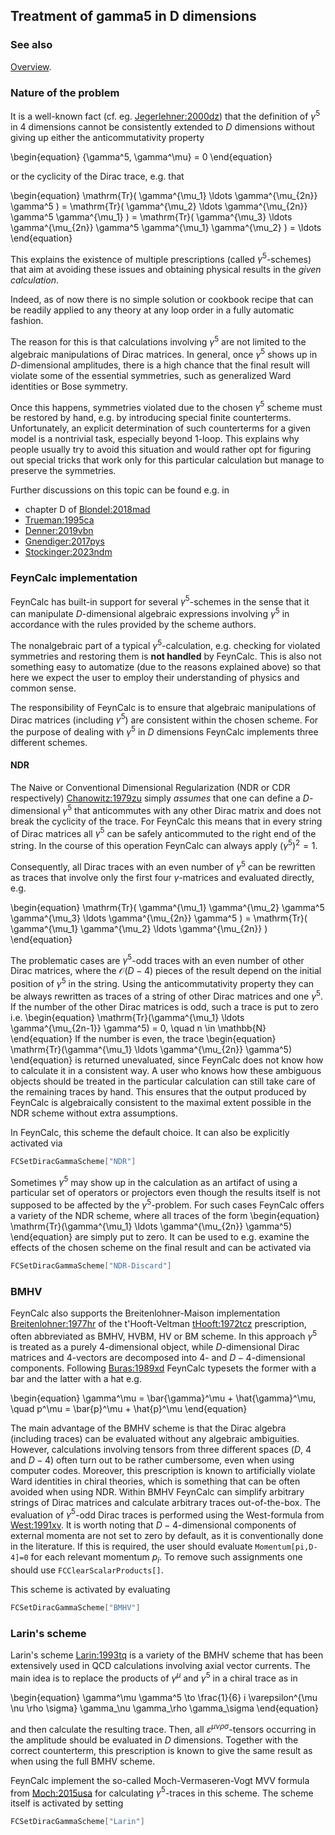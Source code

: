 ## Treatment of gamma5 in D dimensions

### See also

[Overview](FeynCalc.md).

### Nature of the problem

It is a well-known fact (cf. eg. [Jegerlehner:2000dz](https://arxiv.org/pdf/hep-th/0005255)) that the definition of $\gamma^5$ in 4 dimensions cannot be consistently extended to $D$ dimensions without giving up either the  anticommutativity property

\begin{equation}
\{\gamma^5, \gamma^\mu\} = 0
\end{equation}

or the cyclicity of the Dirac trace, e.g. that

\begin{equation}
\mathrm{Tr}( \gamma^{\mu_1} \ldots \gamma^{\mu_{2n}} \gamma^5 ) = \mathrm{Tr}( \gamma^{\mu_2} \ldots \gamma^{\mu_{2n}} \gamma^5 \gamma^{\mu_1} ) = \mathrm{Tr}( \gamma^{\mu_3} \ldots \gamma^{\mu_{2n}} \gamma^5 \gamma^{\mu_1} \gamma^{\mu_2} ) = \ldots
\end{equation}

This explains the existence of multiple prescriptions (called $\gamma^5$-schemes) that aim at avoiding these issues and obtaining physical results in the _given calculation_.

Indeed, as of now there is no simple solution or cookbook recipe that can be readily applied to any theory at any loop order in a fully automatic fashion.

The reason for this is that calculations involving $\gamma^5$ are not limited to the algebraic manipulations of Dirac matrices. In general, once $\gamma^5$ shows up in $D$-dimensional amplitudes,
there is a high chance that the final result will violate some of the essential symmetries, such as  generalized Ward identities or Bose symmetry.

Once this happens, symmetries violated due to the chosen $\gamma^5$ scheme must be restored by hand, e.g. by introducing special finite counterterms. Unfortunately, an explicit determination of such counterterms for a given model is a nontrivial task, especially beyond 1-loop. This explains why people usually try to avoid this situation and would rather opt for figuring out special tricks that work only for this particular calculation but manage to preserve the symmetries.

Further discussions on this topic can be found e.g. in

- chapter D of [Blondel:2018mad](https://arxiv.org/pdf/1809.01830)
- [Trueman:1995ca](https://arxiv.org/pdf/hep-ph/9504315.pdf)
- [Denner:2019vbn](https://arxiv.org/pdf/1912.06823.pdf)
- [Gnendiger:2017pys](https://arxiv.org/abs/1705.01827)
- [Stockinger:2023ndm](https://arxiv.org/abs/2312.11291)


### FeynCalc implementation

FeynCalc has built-in support for several $\gamma^5$-schemes in the sense that it can manipulate $D$-dimensional algebraic expressions involving $\gamma^5$ in accordance with the rules provided by the scheme authors. 

The nonalgebraic part of a typical $\gamma^5$-calculation, e.g. checking for violated symmetries and restoring them is **not handled** by FeynCalc. This is also not something easy to automatize (due to the reasons explained above) so that here we expect the user to employ their understanding of physics and common sense.

The responsibility of FeynCalc is to ensure that algebraic manipulations of Dirac matrices
(including $\gamma^5$) are consistent within the chosen scheme. For the purpose of dealing with $\gamma^5$ in $D$ dimensions FeynCalc implements three different schemes.

#### NDR

The Naive or Conventional Dimensional Regularization (NDR or CDR respectively) [Chanowitz:1979zu](https://doi.org/10.1016/0550-3213(79)90333-X) simply _assumes_ that one can define a $D$-dimensional $\gamma^5$ that anticommutes with any other Dirac matrix and does not break the cyclicity of the trace. For FeynCalc this means that in every string of Dirac matrices all $\gamma^5$ can be safely anticommuted to the right end of the string. In the course of this operation FeynCalc can always apply $(\gamma^5)^2 = 1$.

Consequently, all Dirac traces with an even number of $\gamma^5$ can be rewritten as traces that involve only the first four $\gamma$-matrices and evaluated directly, e.g.

\begin{equation}
\mathrm{Tr}( \gamma^{\mu_1} \gamma^{\mu_2} \gamma^5 \gamma^{\mu_3} \ldots \gamma^{\mu_{2n}} \gamma^5 ) = 
\mathrm{Tr}( \gamma^{\mu_1} \gamma^{\mu_2} \ldots \gamma^{\mu_{2n}}  )
\end{equation}

The problematic cases are $\gamma^5$-odd traces with an even number of other Dirac matrices, where the $\mathcal{O}(D-4)$ pieces of the result depend on the initial position of $\gamma^5$ in the string. Using the anticommutativity property they can be always rewritten as traces of a string of other Dirac matrices and one $\gamma^5$. If the number of the other Dirac matrices is odd, such a trace is put to zero i.e.
\begin{equation}
\mathrm{Tr}(\gamma^{\mu_1} \ldots \gamma^{\mu_{2n-1}} \gamma^5) = 0, \quad n \in \mathbb{N}
\end{equation}
If the number is even, the trace
\begin{equation}
\mathrm{Tr}(\gamma^{\mu_1} \ldots \gamma^{\mu_{2n}} \gamma^5)
\end{equation}
is returned unevaluated, since FeynCalc does not know how to calculate it in a consistent way. A user who knows how these ambiguous objects should be treated in the particular calculation can still take care of the remaining traces by hand. This ensures that the output produced by FeynCalc is algebraically consistent to the maximal extent possible in the NDR scheme without extra assumptions.

In FeynCalc, this scheme the default choice. It can also be explicitly activated via

```mathematica
FCSetDiracGammaScheme["NDR"]
```

Sometimes $\gamma^5$ may show up in the calculation as an artifact of using a particular set of operators or projectors even though the results itself is not supposed to be affected by the 
$\gamma^5$-problem. For such cases FeynCalc offers a variety of the NDR scheme, where all traces of the form 
\begin{equation}
\mathrm{Tr}(\gamma^{\mu_1} \ldots \gamma^{\mu_{2n}} \gamma^5)
\end{equation}
are simply put to zero. It can be used to e.g. examine the effects of the chosen scheme on the final result and can be activated via
```mathematica
FCSetDiracGammaScheme["NDR-Discard"]
```

### BMHV

FeynCalc also supports the Breitenlohner-Maison implementation [Breitenlohner:1977hr](https://doi.org/10.1007/BF01609069) of the t'Hooft-Veltman [tHooft:1972tcz](https://doi.org/10.1016/0550-3213(72)90279-9) prescription, often abbreviated as BMHV, HVBM, HV or BM scheme. In this approach $\gamma^5$ is treated as a purely 4-dimensional object, while $D$-dimensional Dirac matrices and 4-vectors are decomposed into $4$- and $D-4$-dimensional components. Following [Buras:1989xd](https://doi.org/10.1016/0550-3213(90)90223-Z) FeynCalc typesets the former with a bar and the latter with a hat e.g.

\begin{equation}
\gamma^\mu = \bar{\gamma}^\mu + \hat{\gamma}^\mu, \quad p^\mu = \bar{p}^\mu + \hat{p}^\mu
\end{equation}

The main advantage of the BMHV scheme is that the Dirac algebra (including traces) can be evaluated without any algebraic ambiguities. However, calculations involving tensors from three different spaces ($D$, $4$ and $D-4$) often turn out to be rather cumbersome, even when using computer codes. Moreover, this prescription is known to artificially violate Ward identities in chiral theories, which is something that can be often avoided when using NDR. Within BMHV FeynCalc can simplify arbitrary strings of Dirac matrices and calculate arbitrary traces out-of-the-box. The evaluation of $\gamma^5$-odd Dirac traces is performed using the  West-formula from [West:1991xv](https://doi.org/10.1016/0010-4655(93)90011-Z). It is worth noting that $D-4$-dimensional components of external momenta are not set to zero by default, as it is conventionally done in the literature. If this is required, the user should evaluate `Momentum[pi,D-4]=0` for each relevant momentum $p_i$. To remove such assignments one should use `FCClearScalarProducts[]`.

This scheme is activated by evaluating

```mathematica
FCSetDiracGammaScheme["BMHV"]
```

### Larin's scheme

Larin's scheme [Larin:1993tq](https://arxiv.org/pdf/hep-ph/9302240.pdf) is a variety of the BMHV scheme that has been extensively used in QCD calculations involving axial vector currents. The main idea is to replace the products of $\gamma^\mu$ and $\gamma^5$ in a chiral trace as in

\begin{equation}
\gamma^\mu \gamma^5 \to \frac{1}{6} i \varepsilon^{\mu \nu \rho \sigma} \gamma_\nu \gamma_\rho \gamma_\sigma
\end{equation}

and then calculate the resulting trace. Then, all $\varepsilon^{\mu \nu \rho \sigma}$-tensors occurring in the amplitude should be evaluated in $D$ dimensions. Together with the correct counterterm, this prescription is known to give the same result as when using the full BMHV scheme.

FeynCalc implement the so-called Moch-Vermaseren-Vogt MVV formula from [Moch:2015usa](https://arxiv.org/pdf/1506.04517.pdf) for calculating $\gamma^5$-traces in this scheme. The scheme itself is activated by setting

```mathematica
FCSetDiracGammaScheme["Larin"]
```

